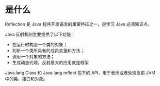 # 是什么

Reflection 是 Java 程序开发语言的重要特征之一，是学习 Java 必须知识点。

Java 反射机制主要提供了以下功能：
- 在运行时构造一个类的对象；
- 判断一个类所具有的成员变量和方法；
- 调用一个对象的方法；
- 生成动态代理。反射最大的应用就是框架

Java.lang.Class 和 Java.lang.reflect 包下的 API，用于表示或者处理当前 JVM 中的类，接口和对象。
